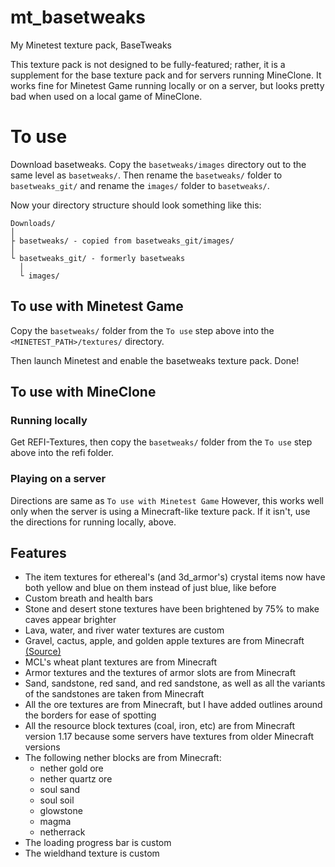 # mt_basetweaks
My Minetest texture pack, BaseTweaks

This texture pack is not designed to be fully-featured;
rather, it is a supplement for the base texture pack and
for servers running MineClone. It works fine for Minetest
Game running locally or on a server, but looks pretty bad
when used on a local game of MineClone.

# To use
Download basetweaks. Copy the `basetweaks/images` directory
out to the same level as `basetweaks/`. Then rename the
`basetweaks/` folder to `basetweaks_git/` and rename the
`images/` folder to `basetweaks/`.

Now your directory structure should look something like
this:
```
Downloads/
│
├ basetweaks/ - copied from basetweaks_git/images/
│
└ basetweaks_git/ - formerly basetweaks
  │
  └ images/
```

## To use with Minetest Game
Copy the `basetweaks/` folder from the `To use` step above
into the `<MINETEST_PATH>/textures/` directory.

Then launch Minetest and enable the basetweaks texture pack.
Done!

## To use with MineClone
### Running locally
Get REFI-Textures, then copy the `basetweaks/` folder
from the `To use` step above into the refi folder.

### Playing on a server
Directions are same as `To use with Minetest Game` However,
this works well only when the server is using a Minecraft-like
texture pack. If it isn't, use the directions for running
locally, above.

## Features
- The item textures for ethereal's (and 3d_armor's)
  crystal items now have both yellow and blue on them
  instead of just blue, like before
- Custom breath and health bars
- Stone and desert stone textures have been brightened
  by 75% to make caves appear brighter
- Lava, water, and river water textures are custom
- Gravel, cactus, apple, and golden apple textures are
  from Minecraft [(Source)](https://github.com/KygekDev/default-textures)
- MCL's wheat plant textures are from Minecraft
- Armor textures and the textures of armor slots are
  from Minecraft
- Sand, sandstone, red sand, and red sandstone, as well
  as all the variants of the sandstones are taken from
  Minecraft
- All the ore textures are from Minecraft, but I have
  added outlines around the borders for ease of spotting
- All the resource block textures (coal, iron, etc) are
  from Minecraft version 1.17 because some servers have
  textures from older Minecraft versions
- The following nether blocks are from Minecraft:
  - nether gold ore
  - nether quartz ore
  - soul sand
  - soul soil
  - glowstone
  - magma
  - netherrack
- The loading progress bar is custom
- The wieldhand texture is custom
